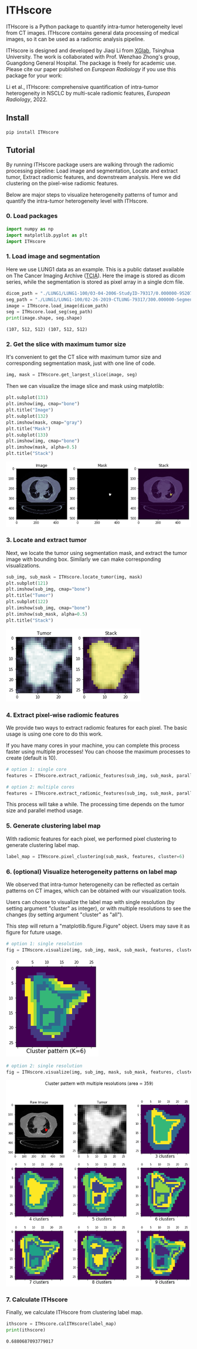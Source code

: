 # ITHscore

ITHscore is a Python package to quantify intra-tumor heterogeneity level from CT images. ITHscore contains general data processing of medical images, so it can be used as a radiomic analysis pipeline.

ITHscore is designed and developed by Jiaqi Li from [XGlab](http://bioinfo.au.tsinghua.edu.cn/member/xuegonglab/ ), Tsinghua University. The work is collaborated with Prof. Wenzhao Zhong's group, Guangdong General Hospital. The package is freely for academic use. Please cite our paper published on *European Radiology* if you use this package for your work:  

Li et al., ITHscore: comprehensive quantification of intra-tumor heterogeneity in NSCLC by multi-scale radiomic features, *European Radiology*, 2022.  

## Install

```
pip install ITHscore
```

## Tutorial

By running ITHscore package users are walking through the radiomic processing pipeline: Load image and segmentation, Locate and extract tumor, Extract radiomic features, and downstream analysis. Here we did clustering on the pixel-wise radiomic features.   

Below are major steps to visualize heterogeneity patterns of tumor and quantify the intra-tumor heterogeneity level with ITHscore.

### 0. Load packages

```python
import numpy as np
import matplotlib.pyplot as plt
import ITHscore
```

### 1. Load image and segmentation

Here we use LUNG1 data as an example. This is a public dataset available on The Cancer Imaging Archive ([TCIA](https://www.cancerimagingarchive.net/)). Here the image is stored as dicom series, while the segmentation is stored as pixel array in a single dcm file.


```python
dicom_path = "./LUNG1/LUNG1-100/03-04-2006-StudyID-79317/0.000000-95207/"
seg_path = "./LUNG1/LUNG1-100/02-26-2019-CTLUNG-79317/300.000000-Segmentation-44198/1-1.dcm"
image = ITHscore.load_image(dicom_path)
seg = ITHscore.load_seg(seg_path)
print(image.shape, seg.shape)
```

```
(107, 512, 512) (107, 512, 512)
```


### 2. Get the slice with maximum tumor size

It's convenient to get the CT slice with maximum tumor size and corresponding segmentation mask, just with one line of code.

```python
img, mask = ITHscore.get_largest_slice(image, seg)
```

Then we can visualize the image slice and mask using matplotlib:

```python
plt.subplot(131)
plt.imshow(img, cmap="bone")
plt.title("Image")
plt.subplot(132)
plt.imshow(mask, cmap="gray")
plt.title("Mask")
plt.subplot(133)
plt.imshow(img, cmap="bone")
plt.imshow(mask, alpha=0.5)
plt.title("Stack")
```

![p1](./figures/ITHscore_1.png)

### 3. Locate and extract tumor

Next, we locate the tumor using segmentation mask, and extract the tumor image with bounding box. Similarly we can make corresponding visualizations.


```python
sub_img, sub_mask = ITHscore.locate_tumor(img, mask)
plt.subplot(121)
plt.imshow(sub_img, cmap="bone")
plt.title("Tumor")
plt.subplot(122)
plt.imshow(sub_img, cmap="bone")
plt.imshow(sub_mask, alpha=0.5)
plt.title("Stack")
```

![p2](./figures/ITHscore_2.png)

### 4. Extract pixel-wise radiomic features

We provide two ways to extract radiomic features for each pixel. The basic usage is using one core to do this work.   

If you have many cores in your machine, you can complete this process faster using multiple processes! You can choose the maximum processes to create (default is 10).


```python
# option 1: single core
features = ITHscore.extract_radiomic_features(sub_img, sub_mask, parallel=False)
```

```python
# option 2: multiple cores
features = ITHscore.extract_radiomic_features(sub_img, sub_mask, parallel=True, workers=5)
```

This process will take a while. The processing time depends on the tumor size and parallel method usage.

### 5. Generate clustering label map

With radiomic features for each pixel, we performed pixel clustering to generate clustering label map.

```python
label_map = ITHscore.pixel_clustering(sub_mask, features, cluster=6)
```

### 6. (optional) Visualize heterogeneity patterns on label map

We observed that intra-tumor heterogeneity can be reflected as certain patterns on CT images, which can be obtained with our visualization tools.   

Users can choose to visualize the label map with single resolution (by setting argument "cluster" as integer), or with multiple resolutions to see the changes (by setting argument "cluster" as "all").    

This step will return a "matplotlib.figure.Figure" object. Users may save it as figure for future usage.  

```python
# option 1: single resolution
fig = ITHscore.visualize(img, sub_img, mask, sub_mask, features, cluster=6)
```

![p3](./figures/ITHscore_3.png)

```python
# option 2: single resolution
fig = ITHscore.visualize(img, sub_img, mask, sub_mask, features, cluster="all")
```

![p4](./figures/ITHscore_4.png)

### 7. Calculate ITHscore

Finally, we calculate ITHscore from clustering label map.

```python
ithscore = ITHscore.calITHscore(label_map)
print(ithscore)
```

```
0.6880687093779017
```





